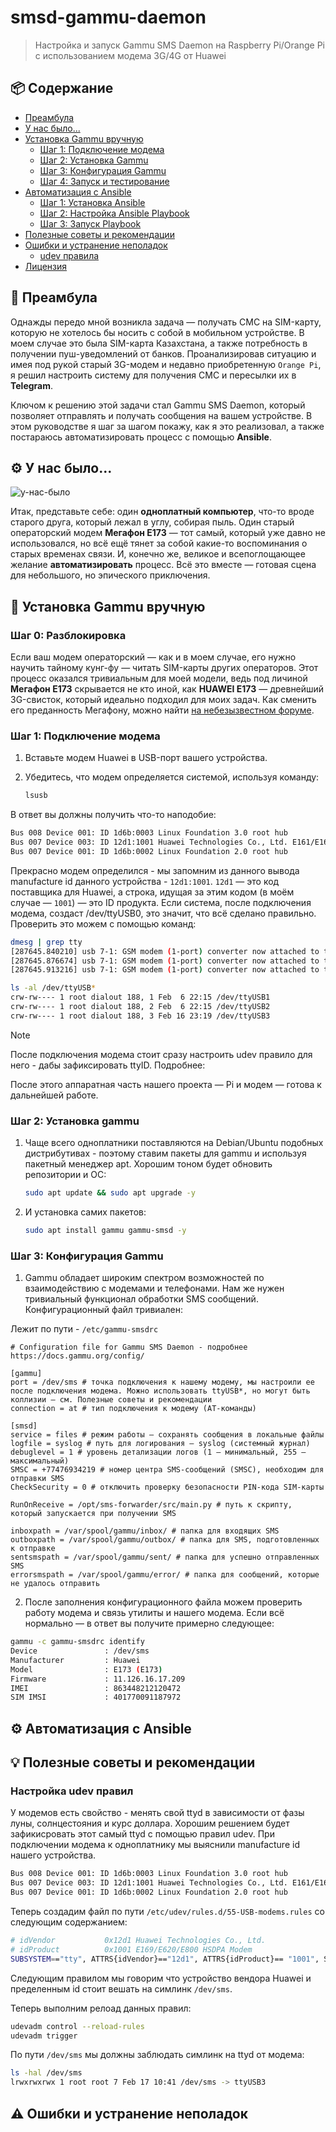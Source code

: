 # smsd-gammu-daemon

> Настройка и запуск Gammu SMS Daemon на Raspberry Pi/Orange Pi с использованием модема 3G/4G от Huawei

## 📦 Содержание

- [Преамбула](#-преамбула)
- [У нас было...](#-у-нас-было)
- [Установка Gammu вручную](#-установка-gammu-вручную)
  - [Шаг 1: Подключение модема](#шаг-1-подключение-модема)
  - [Шаг 2: Установка Gammu](#шаг-2-установка-gammu)
  - [Шаг 3: Конфигурация Gammu](#шаг-3-конфигурация-gammu)
  - [Шаг 4: Запуск и тестирование](#шаг-4-запуск-и-тестирование)
- [Автоматизация с Ansible](#автоматизация-с-ansible)
  - [Шаг 1: Установка Ansible](#шаг-1-установка-ansible)
  - [Шаг 2: Настройка Ansible Playbook](#шаг-2-настройка-ansible-playbook)
  - [Шаг 3: Запуск Playbook](#шаг-3-запуск-playbook)
- [Полезные советы и рекомендации](#полезные-советы-и-рекомендации)
- [Ошибки и устранение неполадок](#ошибки-и-устранение-неполадок)
  - [udev правила](#)
- [Лицензия](#лицензия)

## 📝 Преамбула

Однажды передо мной возникла задача — получать СМС на SIM-карту, которую не хотелось бы носить с собой в мобильном устройстве. В моем случае это была SIM-карта Казахстана, а также потребность в получении пуш-уведомлений от банков. Проанализировав ситуацию и имея под рукой старый 3G-модем и недавно приобретенную `Orange Pi`, я решил настроить систему для получения СМС и пересылки их в **Telegram**.

Ключом к решению этой задачи стал Gammu SMS Daemon, который позволяет отправлять и получать сообщения на вашем устройстве. В этом руководстве я шаг за шагом покажу, как я это реализовал, а также постараюсь автоматизировать процесс с помощью **Ansible**.

## ⚙️ У нас было...

![у-нас-было](https://avatars.mds.yandex.net/get-vthumb/2455229/ec6a9a38a6eef596fa8105ce9c74b794/800x450)

Итак, представьте себе: один **одноплатный компьютер**, что-то вроде старого друга, который лежал в углу, собирая пыль. Один старый операторский модем **Мегафон Е173** — тот самый, который уже давно не использовался, но всё ещё тянет за собой какие-то воспоминания о старых временах связи. И, конечно же, великое и всепоглощающее желание **автоматизировать** процесс. Всё это вместе — готовая сцена для небольшого, но эпического приключения.


## 🚀 Установка Gammu вручную

### Шаг 0: Разблокировка

Если ваш модем операторский — как и в моем случае, его нужно научить тайному кунг-фу — читать SIM-карты других операторов. Этот процесс оказался тривиальным для моей модели, ведь под личиной **Мегафон Е173** скрывается не кто иной, как **HUAWEI E173** — древнейший 3G-свисток, который идеально подходил для моих задач. Как сменить его преданность Мегафону, можно найти [на небезызвестном форуме](https://4pda.to/forum/index.php?showtopic=256400).

### Шаг 1: Подключение модема

1. Вставьте модем Huawei в USB-порт вашего устройства.
2. Убедитесь, что модем определяется системой, используя команду:

   ```bash
   lsusb
   ```

  В ответ вы должны получить что-то наподобие:

  ```bash
  Bus 008 Device 001: ID 1d6b:0003 Linux Foundation 3.0 root hub
  Bus 007 Device 003: ID 12d1:1001 Huawei Technologies Co., Ltd. E161/E169/E620/E800 HSDPA Modem
  Bus 007 Device 001: ID 1d6b:0002 Linux Foundation 2.0 root hub
  ```

  Прекрасно модем определился - мы запомним из данного вывода manufacture id данного устройства - `12d1:1001`. `12d1` — это код поставщика для Huawei, а строка, идущая за этим кодом (в моём случае — `1001`) — это ID продукта.
  Если система, после подключения модема, создаст /dev/ttyUSB0, это значит, что всё сделано правильно. Проверить это можем с помощью команд:

   ```bash
   dmesg | grep tty
[287645.840210] usb 7-1: GSM modem (1-port) converter now attached to ttyUSB1
[287645.876674] usb 7-1: GSM modem (1-port) converter now attached to ttyUSB2
[287645.913216] usb 7-1: GSM modem (1-port) converter now attached to ttyUSB3

   ls -al /dev/ttyUSB*
crw-rw---- 1 root dialout 188, 1 Feb  6 22:15 /dev/ttyUSB1
crw-rw---- 1 root dialout 188, 2 Feb  6 22:15 /dev/ttyUSB2
crw-rw---- 1 root dialout 188, 3 Feb 16 23:19 /dev/ttyUSB3
   ```

> [!NOTE]
> После подключения модема стоит сразу настроить udev правило для него - дабы зафиксировать ttyID. Подробнее: 

После этого аппаратная часть нашего проекта — Pi и модем — готова к дальнейшей работе.

### Шаг 2: Установка gammu

1. Чаще всего одноплатники поставляются на Debian/Ubuntu подобных дистрибутивах - поэтому ставим пакеты для gammu и используя пакетный менеджер apt. Хорошим тоном будет обновить репозитории и ОС:

   ```bash
   sudo apt update && sudo apt upgrade -y
   ```

2. И установка самих пакетов:
   ```bash
   sudo apt install gammu gammu-smsd -y
   ```

### Шаг 3: Конфигурация Gammu

1. Gammu обладает широким спектром возможностей по взаимодействию с модемами и телефонами. Нам же нужен тривиальный функционал обработки SMS сообщений. Конфигурационный файл тривиален:

Лежит по пути - `/etc/gammu-smsdrc`
```shell
# Configuration file for Gammu SMS Daemon - подробнее https://docs.gammu.org/config/

[gammu]
port = /dev/sms # точка подключения к нашему модему, мы настроили ее после подключения модема. Можно использовать ttyUSB*, но могут быть коллизии — см. Полезные советы и рекомендации
connection = at # тип подключения к модему (AT-команды)

[smsd]
service = files # режим работы — сохранять сообщения в локальные файлы
logfile = syslog # путь для логирования — syslog (системный журнал)
debuglevel = 1 # уровень детализации логов (1 — минимальный, 255 — максимальный)
SMSC = +77476934219 # номер центра SMS-сообщений (SMSC), необходим для отправки SMS
CheckSecurity = 0 # отключить проверку безопасности PIN-кода SIM-карты

RunOnReceive = /opt/sms-forwarder/src/main.py # путь к скрипту, который запускается при получении SMS

inboxpath = /var/spool/gammu/inbox/ # папка для входящих SMS
outboxpath = /var/spool/gammu/outbox/ # папка для SMS, подготовленных к отправке
sentsmspath = /var/spool/gammu/sent/ # папка для успешно отправленных SMS
errorsmspath = /var/spool/gammu/error/ # папка для сообщений, которые не удалось отправить
```

2. После заполнения конфигурационного файла можем проверить работу модема и связь утилиты и нашего модема. Если всё нормально — в ответ вы получите примерно следующее:

  ```bash
  gammu -c gammu-smsdrc identify
Device               : /dev/sms
Manufacturer         : Huawei
Model                : E173 (E173)
Firmware             : 11.126.16.17.209
IMEI                 : 863448212120472
SIM IMSI             : 401770091187972
  ```

## ⚙️ Автоматизация с Ansible
## 💡 Полезные советы и рекомендации

### Настройка udev правил

У модемов есть свойство - менять свой ttyd в зависимости от фазы луны, солнцестояния и курс доллара. Хорошим решением будет зафикисровать этот самый ttyd с помощью правил udev. При подключении модема к одноплатнику мы выяснили manufacture id нашего устройства.

  ```bash
  Bus 008 Device 001: ID 1d6b:0003 Linux Foundation 3.0 root hub
  Bus 007 Device 003: ID 12d1:1001 Huawei Technologies Co., Ltd. E161/E169/E620/E800 HSDPA Modem
  Bus 007 Device 001: ID 1d6b:0002 Linux Foundation 2.0 root hub
  ```

Теперь создадим файл по пути `/etc/udev/rules.d/55-USB-modems.rules` со следующим содержанием:

  ```bash
# idVendor           0x12d1 Huawei Technologies Co., Ltd.
# idProduct          0x1001 E169/E620/E800 HSDPA Modem
SUBSYSTEM=="tty", ATTRS{idVendor}=="12d1", ATTRS{idProduct}== "1001", SYMLINK+="sms"
  ```

Следующим правилом мы говорим что устройство вендора Huawei и пределенным id стоит вешать на симлинк `/dev/sms`.

Теперь выполним релоад данных правил:

  ```bash
  udevadm control --reload-rules
  udevadm trigger
  ```

По пути `/dev/sms` мы должны заблюдать симлинк на ttyd от модема:

  ```bash
  ls -hal /dev/sms
  lrwxrwxrwx 1 root root 7 Feb 17 10:41 /dev/sms -> ttyUSB3
  ```

## ⚠️ Ошибки и устранение неполадок